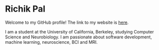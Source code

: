 # Richik Pal

Welcome to my GitHub profile! The link to my website is [here](https://richik-p.github.io/).

I am a student at the University of California, Berkeley, studying Computer Science and Neurobiology. I am passionate about software development, machine learning, neuroscience, BCI and MRI. 

